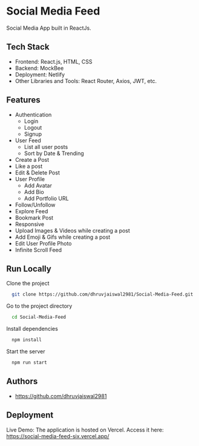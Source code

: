 
# Social Media Feed

Social Media App built in ReactJs. 


## Tech Stack

- Frontend: React.js, HTML, CSS
- Backend: MockBee
- Deployment: Netlify
- Other Libraries and Tools: React Router, Axios, JWT, etc.


## Features

- Authentication
  - Login
  - Logout
  - Signup
- User Feed
  - List all user posts
  - Sort by Date & Trending
- Create a Post
- Like a post
- Edit & Delete Post
- User Profile
  - Add Avatar
  - Add Bio
  - Add Portfolio URL
- Follow/Unfollow
- Explore Feed
- Bookmark Post
- Responsive
- Upload Images & Videos while creating a post
- Add Emoji & Gifs while creating a post
- Edit User Profile Photo
- Infinite Scroll Feed



## Run Locally

Clone the project

```bash
  git clone https://github.com/dhruvjaiswal2981/Social-Media-Feed.git
```

Go to the project directory

```bash
  cd Social-Media-Feed
```

Install dependencies

```bash
  npm install
```

Start the server

```bash
  npm run start
```


## Authors

- https://github.com/dhruvjaiswal2981

## Deployment
Live Demo: The application is hosted on Vercel.
Access it here: https://social-media-feed-six.vercel.app/

